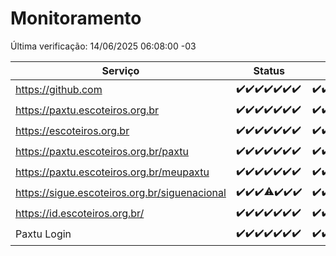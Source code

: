 # Monitoramento

Última verificação: 14/06/2025 06:08:00 -03

|Serviço|Status|Últimas 24h|
|---|---|---|
|https://github.com|<span title="2025-06-07: OK=23">✔️</span><span title="2025-06-08: OK=23">✔️</span><span title="2025-06-09: OK=23">✔️</span><span title="2025-06-10: OK=23">✔️</span><span title="2025-06-11: OK=23">✔️</span><span title="2025-06-12: OK=23">✔️</span><span title="2025-06-13: OK=8">✔️</span>|<span title="13/06/2025 06:10:00 -03 : 200">✔️</span><span title="13/06/2025 07:10:00 -03 : 200">✔️</span><span title="13/06/2025 08:08:00 -03 : 200">✔️</span><span title="13/06/2025 09:18:00 -03 : 200">✔️</span><span title="13/06/2025 10:24:00 -03 : 200">✔️</span><span title="13/06/2025 11:09:00 -03 : 200">✔️</span><span title="13/06/2025 12:10:00 -03 : 200">✔️</span><span title="13/06/2025 13:11:00 -03 : 200">✔️</span><span title="13/06/2025 14:08:00 -03 : 200">✔️</span><span title="13/06/2025 15:13:00 -03 : 200">✔️</span><span title="13/06/2025 16:07:00 -03 : 200">✔️</span><span title="13/06/2025 17:10:00 -03 : 200">✔️</span><span title="13/06/2025 18:08:00 -03 : 200">✔️</span><span title="13/06/2025 19:09:00 -03 : 200">✔️</span><span title="13/06/2025 20:09:00 -03 : 200">✔️</span><span title="13/06/2025 21:46:00 -03 : 200">✔️</span><span title="13/06/2025 23:27:00 -03 : 200">✔️</span><span title="14/06/2025 00:37:00 -03 : 200">✔️</span><span title="14/06/2025 01:13:00 -03 : 200">✔️</span><span title="14/06/2025 02:09:00 -03 : 200">✔️</span><span title="14/06/2025 03:12:00 -03 : 200">✔️</span><span title="14/06/2025 04:08:00 -03 : 200">✔️</span><span title="14/06/2025 05:11:00 -03 : 200">✔️</span><span title="14/06/2025 06:08:00 -03 : 200">✔️</span>|
|https://paxtu.escoteiros.org.br|<span title="2025-06-07: OK=23">✔️</span><span title="2025-06-08: OK=23">✔️</span><span title="2025-06-09: OK=23">✔️</span><span title="2025-06-10: OK=23">✔️</span><span title="2025-06-11: OK=23">✔️</span><span title="2025-06-12: OK=23">✔️</span><span title="2025-06-13: OK=8">✔️</span>|<span title="13/06/2025 06:10:00 -03 : 200">✔️</span><span title="13/06/2025 07:10:00 -03 : 200">✔️</span><span title="13/06/2025 08:08:00 -03 : 0">❌</span><span title="13/06/2025 09:18:00 -03 : 200">✔️</span><span title="13/06/2025 10:24:00 -03 : 200">✔️</span><span title="13/06/2025 11:09:00 -03 : 200">✔️</span><span title="13/06/2025 12:10:00 -03 : 200">✔️</span><span title="13/06/2025 13:11:00 -03 : 200">✔️</span><span title="13/06/2025 14:08:00 -03 : 200">✔️</span><span title="13/06/2025 15:13:00 -03 : 200">✔️</span><span title="13/06/2025 16:07:00 -03 : 200">✔️</span><span title="13/06/2025 17:10:00 -03 : 200">✔️</span><span title="13/06/2025 18:08:00 -03 : 200">✔️</span><span title="13/06/2025 19:09:00 -03 : 200">✔️</span><span title="13/06/2025 20:09:00 -03 : 200">✔️</span><span title="13/06/2025 21:46:00 -03 : 200">✔️</span><span title="13/06/2025 23:27:00 -03 : 200">✔️</span><span title="14/06/2025 00:37:00 -03 : 200">✔️</span><span title="14/06/2025 01:13:00 -03 : 200">✔️</span><span title="14/06/2025 02:09:00 -03 : 200">✔️</span><span title="14/06/2025 03:12:00 -03 : 200">✔️</span><span title="14/06/2025 04:08:00 -03 : 200">✔️</span><span title="14/06/2025 05:11:00 -03 : 200">✔️</span><span title="14/06/2025 06:08:00 -03 : 200">✔️</span>|
|https://escoteiros.org.br|<span title="2025-06-07: OK=23">✔️</span><span title="2025-06-08: OK=23">✔️</span><span title="2025-06-09: OK=23">✔️</span><span title="2025-06-10: OK=23">✔️</span><span title="2025-06-11: OK=23">✔️</span><span title="2025-06-12: OK=23">✔️</span><span title="2025-06-13: OK=8">✔️</span>|<span title="13/06/2025 06:10:00 -03 : 200">✔️</span><span title="13/06/2025 07:10:00 -03 : 200">✔️</span><span title="13/06/2025 08:08:00 -03 : 200">✔️</span><span title="13/06/2025 09:18:00 -03 : 200">✔️</span><span title="13/06/2025 10:24:00 -03 : 200">✔️</span><span title="13/06/2025 11:09:00 -03 : 200">✔️</span><span title="13/06/2025 12:10:00 -03 : 200">✔️</span><span title="13/06/2025 13:11:00 -03 : 200">✔️</span><span title="13/06/2025 14:08:00 -03 : 200">✔️</span><span title="13/06/2025 15:13:00 -03 : 200">✔️</span><span title="13/06/2025 16:07:00 -03 : 200">✔️</span><span title="13/06/2025 17:10:00 -03 : 200">✔️</span><span title="13/06/2025 18:08:00 -03 : 200">✔️</span><span title="13/06/2025 19:09:00 -03 : 200">✔️</span><span title="13/06/2025 20:09:00 -03 : 200">✔️</span><span title="13/06/2025 21:46:00 -03 : 200">✔️</span><span title="13/06/2025 23:27:00 -03 : 200">✔️</span><span title="14/06/2025 00:37:00 -03 : 200">✔️</span><span title="14/06/2025 01:13:00 -03 : 200">✔️</span><span title="14/06/2025 02:09:00 -03 : 200">✔️</span><span title="14/06/2025 03:12:00 -03 : 200">✔️</span><span title="14/06/2025 04:08:00 -03 : 200">✔️</span><span title="14/06/2025 05:11:00 -03 : 200">✔️</span><span title="14/06/2025 06:08:00 -03 : 200">✔️</span>|
|https://paxtu.escoteiros.org.br/paxtu|<span title="2025-06-07: OK=23">✔️</span><span title="2025-06-08: OK=23">✔️</span><span title="2025-06-09: OK=23">✔️</span><span title="2025-06-10: OK=23">✔️</span><span title="2025-06-11: OK=23">✔️</span><span title="2025-06-12: OK=23">✔️</span><span title="2025-06-13: OK=8">✔️</span>|<span title="13/06/2025 06:10:00 -03 : 200">✔️</span><span title="13/06/2025 07:10:00 -03 : 200">✔️</span><span title="13/06/2025 08:08:00 -03 : 200">✔️</span><span title="13/06/2025 09:18:00 -03 : 200">✔️</span><span title="13/06/2025 10:24:00 -03 : 200">✔️</span><span title="13/06/2025 11:09:00 -03 : 200">✔️</span><span title="13/06/2025 12:10:00 -03 : 200">✔️</span><span title="13/06/2025 13:11:00 -03 : 200">✔️</span><span title="13/06/2025 14:08:00 -03 : 200">✔️</span><span title="13/06/2025 15:13:00 -03 : 200">✔️</span><span title="13/06/2025 16:07:00 -03 : 200">✔️</span><span title="13/06/2025 17:10:00 -03 : 200">✔️</span><span title="13/06/2025 18:08:00 -03 : 200">✔️</span><span title="13/06/2025 19:09:00 -03 : 200">✔️</span><span title="13/06/2025 20:09:00 -03 : 200">✔️</span><span title="13/06/2025 21:46:00 -03 : 200">✔️</span><span title="13/06/2025 23:27:00 -03 : 200">✔️</span><span title="14/06/2025 00:37:00 -03 : 200">✔️</span><span title="14/06/2025 01:13:00 -03 : 200">✔️</span><span title="14/06/2025 02:09:00 -03 : 200">✔️</span><span title="14/06/2025 03:12:00 -03 : 200">✔️</span><span title="14/06/2025 04:08:00 -03 : 200">✔️</span><span title="14/06/2025 05:11:00 -03 : 200">✔️</span><span title="14/06/2025 06:08:00 -03 : 200">✔️</span>|
|https://paxtu.escoteiros.org.br/meupaxtu|<span title="2025-06-07: OK=23">✔️</span><span title="2025-06-08: OK=23">✔️</span><span title="2025-06-09: OK=23">✔️</span><span title="2025-06-10: OK=23">✔️</span><span title="2025-06-11: OK=23">✔️</span><span title="2025-06-12: OK=23">✔️</span><span title="2025-06-13: OK=8">✔️</span>|<span title="13/06/2025 06:10:00 -03 : 200">✔️</span><span title="13/06/2025 07:10:00 -03 : 200">✔️</span><span title="13/06/2025 08:08:00 -03 : 200">✔️</span><span title="13/06/2025 09:18:00 -03 : 200">✔️</span><span title="13/06/2025 10:24:00 -03 : 200">✔️</span><span title="13/06/2025 11:09:00 -03 : 200">✔️</span><span title="13/06/2025 12:10:00 -03 : 200">✔️</span><span title="13/06/2025 13:11:00 -03 : 200">✔️</span><span title="13/06/2025 14:08:00 -03 : 200">✔️</span><span title="13/06/2025 15:13:00 -03 : 200">✔️</span><span title="13/06/2025 16:07:00 -03 : 200">✔️</span><span title="13/06/2025 17:10:00 -03 : 200">✔️</span><span title="13/06/2025 18:08:00 -03 : 200">✔️</span><span title="13/06/2025 19:09:00 -03 : 200">✔️</span><span title="13/06/2025 20:09:00 -03 : 200">✔️</span><span title="13/06/2025 21:46:00 -03 : 200">✔️</span><span title="13/06/2025 23:27:00 -03 : 200">✔️</span><span title="14/06/2025 00:37:00 -03 : 200">✔️</span><span title="14/06/2025 01:13:00 -03 : 200">✔️</span><span title="14/06/2025 02:09:00 -03 : 200">✔️</span><span title="14/06/2025 03:12:00 -03 : 200">✔️</span><span title="14/06/2025 04:08:00 -03 : 200">✔️</span><span title="14/06/2025 05:11:00 -03 : 200">✔️</span><span title="14/06/2025 06:08:00 -03 : 200">✔️</span>|
|https://sigue.escoteiros.org.br/siguenacional|<span title="2025-06-07: OK=23">✔️</span><span title="2025-06-08: OK=23">✔️</span><span title="2025-06-09: OK=23">✔️</span><span title="2025-06-10: OK=22, Falhas=1">⚠️</span><span title="2025-06-11: OK=23">✔️</span><span title="2025-06-12: OK=23">✔️</span><span title="2025-06-13: OK=8">✔️</span>|<span title="13/06/2025 06:10:00 -03 : 200">✔️</span><span title="13/06/2025 07:10:00 -03 : 200">✔️</span><span title="13/06/2025 08:08:00 -03 : 200">✔️</span><span title="13/06/2025 09:18:00 -03 : 200">✔️</span><span title="13/06/2025 10:24:00 -03 : 200">✔️</span><span title="13/06/2025 11:09:00 -03 : 200">✔️</span><span title="13/06/2025 12:10:00 -03 : 200">✔️</span><span title="13/06/2025 13:11:00 -03 : 200">✔️</span><span title="13/06/2025 14:08:00 -03 : 200">✔️</span><span title="13/06/2025 15:13:00 -03 : 200">✔️</span><span title="13/06/2025 16:07:00 -03 : 200">✔️</span><span title="13/06/2025 17:10:00 -03 : 200">✔️</span><span title="13/06/2025 18:08:00 -03 : 200">✔️</span><span title="13/06/2025 19:09:00 -03 : 200">✔️</span><span title="13/06/2025 20:09:00 -03 : 200">✔️</span><span title="13/06/2025 21:46:00 -03 : 200">✔️</span><span title="13/06/2025 23:27:00 -03 : 200">✔️</span><span title="14/06/2025 00:37:00 -03 : 200">✔️</span><span title="14/06/2025 01:13:00 -03 : 200">✔️</span><span title="14/06/2025 02:09:00 -03 : 200">✔️</span><span title="14/06/2025 03:12:00 -03 : 200">✔️</span><span title="14/06/2025 04:08:00 -03 : 200">✔️</span><span title="14/06/2025 05:11:00 -03 : 200">✔️</span><span title="14/06/2025 06:08:00 -03 : 200">✔️</span>|
|https://id.escoteiros.org.br/|<span title="2025-06-07: OK=23">✔️</span><span title="2025-06-08: OK=23">✔️</span><span title="2025-06-09: OK=23">✔️</span><span title="2025-06-10: OK=23">✔️</span><span title="2025-06-11: OK=23">✔️</span><span title="2025-06-12: OK=23">✔️</span><span title="2025-06-13: OK=8">✔️</span>|<span title="13/06/2025 06:10:00 -03 : 200">✔️</span><span title="13/06/2025 07:10:00 -03 : 200">✔️</span><span title="13/06/2025 08:08:00 -03 : 200">✔️</span><span title="13/06/2025 09:18:00 -03 : 200">✔️</span><span title="13/06/2025 10:24:00 -03 : 200">✔️</span><span title="13/06/2025 11:09:00 -03 : 200">✔️</span><span title="13/06/2025 12:10:00 -03 : 200">✔️</span><span title="13/06/2025 13:11:00 -03 : 200">✔️</span><span title="13/06/2025 14:08:00 -03 : 200">✔️</span><span title="13/06/2025 15:13:00 -03 : 200">✔️</span><span title="13/06/2025 16:07:00 -03 : 200">✔️</span><span title="13/06/2025 17:10:00 -03 : 200">✔️</span><span title="13/06/2025 18:08:00 -03 : 200">✔️</span><span title="13/06/2025 19:09:00 -03 : 200">✔️</span><span title="13/06/2025 20:09:00 -03 : 200">✔️</span><span title="13/06/2025 21:46:00 -03 : 200">✔️</span><span title="13/06/2025 23:27:00 -03 : 200">✔️</span><span title="14/06/2025 00:37:00 -03 : 200">✔️</span><span title="14/06/2025 01:13:00 -03 : 200">✔️</span><span title="14/06/2025 02:09:00 -03 : 200">✔️</span><span title="14/06/2025 03:12:00 -03 : 200">✔️</span><span title="14/06/2025 04:08:00 -03 : 200">✔️</span><span title="14/06/2025 05:11:00 -03 : 200">✔️</span><span title="14/06/2025 06:08:00 -03 : 200">✔️</span>|
|Paxtu Login|<span title="2025-06-07: OK=23">✔️</span><span title="2025-06-08: OK=23">✔️</span><span title="2025-06-09: OK=23">✔️</span><span title="2025-06-10: OK=23">✔️</span><span title="2025-06-11: OK=23">✔️</span><span title="2025-06-12: OK=23">✔️</span><span title="2025-06-13: OK=8">✔️</span>|<span title="13/06/2025 06:10:00 -03 : 200">✔️</span><span title="13/06/2025 07:10:00 -03 : 200">✔️</span><span title="13/06/2025 08:08:00 -03 : 200">✔️</span><span title="13/06/2025 09:18:00 -03 : 200">✔️</span><span title="13/06/2025 10:24:00 -03 : 200">✔️</span><span title="13/06/2025 11:09:00 -03 : 200">✔️</span><span title="13/06/2025 12:10:00 -03 : 200">✔️</span><span title="13/06/2025 13:11:00 -03 : 200">✔️</span><span title="13/06/2025 14:08:00 -03 : 200">✔️</span><span title="13/06/2025 15:13:00 -03 : 200">✔️</span><span title="13/06/2025 16:07:00 -03 : 200">✔️</span><span title="13/06/2025 17:10:00 -03 : 200">✔️</span><span title="13/06/2025 18:08:00 -03 : 200">✔️</span><span title="13/06/2025 19:09:00 -03 : 200">✔️</span><span title="13/06/2025 20:09:00 -03 : 200">✔️</span><span title="13/06/2025 21:46:00 -03 : 200">✔️</span><span title="13/06/2025 23:27:00 -03 : 200">✔️</span><span title="14/06/2025 00:37:00 -03 : 200">✔️</span><span title="14/06/2025 01:13:00 -03 : 200">✔️</span><span title="14/06/2025 02:09:00 -03 : 200">✔️</span><span title="14/06/2025 03:12:00 -03 : 200">✔️</span><span title="14/06/2025 04:08:00 -03 : 200">✔️</span><span title="14/06/2025 05:11:00 -03 : 200">✔️</span><span title="14/06/2025 06:08:00 -03 : 200">✔️</span>|
